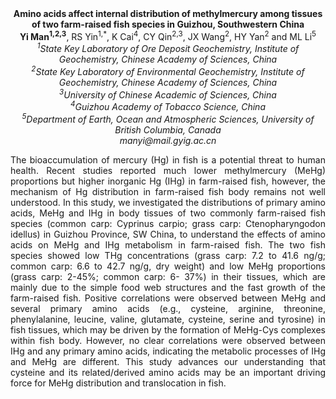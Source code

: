 <center><strong>Amino acids affect internal distribution of methylmercury among
tissues of two farm-raised fish species in Guizhou, Southwestern China</strong>

<center><strong>Yi Man<sup>1,2,3</sup></strong>, RS Yin<sup>1,*</sup>, K Cai<sup>4</sup>, CY Qin<sup>2,3</sup>, JX Wang<sup>2</sup>, HY Yan<sup>2</sup> and ML
Li<sup>5</sup>

<center><i><sup>1</sup>State Key Laboratory of Ore Deposit Geochemistry, Institute of Geochemistry, Chinese Academy of Sciences, China</i>

<center><i><sup>2</sup>State Key Laboratory of Environmental Geochemistry, Institute of Geochemistry, Chinese Academy of Sciences, China</i>

<center><i><sup>3</sup>University of Chinese Academic of Sciences, China</i>

<center><i><sup>4</sup>Guizhou Academy of Tobacco Science, China</i>

<center><i><sup>5</sup>Department of Earth, Ocean and Atmospheric Sciences, University of British Columbia, Canada </i>

<center><i>manyi@mail.gyig.ac.cn</i>

<p style="text-align:justify">The bioaccumulation of mercury (Hg) in fish is a potential threat to
human health. Recent studies reported much lower methylmercury (MeHg)
proportions but higher inorganic Hg (IHg) in farm-raised fish, however,
the mechanism of Hg distribution in farm-raised fish body remains not
well understood. In this study, we investigated the distributions of
primary amino acids, MeHg and IHg in body tissues of two commonly
farm-raised fish species (common carp: Cyprinus carpio; grass carp:
Ctenopharyngodon idellus) in Guizhou Province, SW China, to understand
the effects of amino acids on MeHg and IHg metabolism in farm-raised
fish. The two fish species showed low THg concentrations (grass carp:
7.2 to 41.6 ng/g; common carp: 6.6 to 42.7 ng/g, dry weight) and low MeHg proportions (grass carp:
2-45%; common carp: 6- 37%) in their tissues, which are mainly due to
the simple food web structures and the fast growth of the farm-raised
fish. Positive correlations were observed between MeHg and several
primary amino acids (e.g., cysteine, arginine, threonine, phenylalanine,
leucine, valine, glutamate, cysteine, serine and tyrosine) in fish
tissues, which may be driven by the formation of MeHg-Cys complexes
within fish body. However, no clear correlations were observed between
IHg and any primary amino acids, indicating the metabolic processes of
IHg and MeHg are different. This study advances our understanding that
cysteine and its related/derived amino acids may be an important driving
force for MeHg distribution and translocation in fish.
